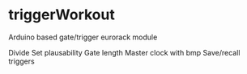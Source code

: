 triggerWorkout
==============

Arduino based gate/trigger eurorack module

Divide
Set plausability
Gate length
Master clock with bmp
Save/recall triggers
